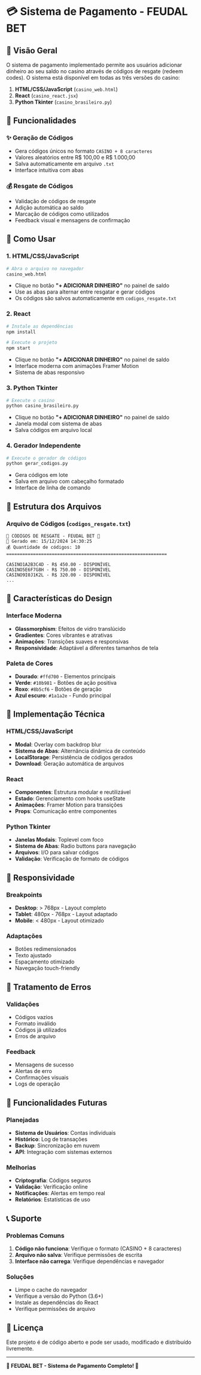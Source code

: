 # 💳 Sistema de Pagamento - FEUDAL BET

## 🎯 Visão Geral

O sistema de pagamento implementado permite aos usuários adicionar dinheiro ao seu saldo no casino através de códigos de resgate (redeem codes). O sistema está disponível em todas as três versões do casino:

1. **HTML/CSS/JavaScript** (`casino_web.html`)
2. **React** (`casino_react.jsx`)
3. **Python Tkinter** (`casino_brasileiro.py`)

## 🔑 Funcionalidades

### ✨ Geração de Códigos
- Gera códigos únicos no formato `CASINO + 8 caracteres`
- Valores aleatórios entre R$ 100,00 e R$ 1.000,00
- Salva automaticamente em arquivo `.txt`
- Interface intuitiva com abas

### 💰 Resgate de Códigos
- Validação de códigos de resgate
- Adição automática ao saldo
- Marcação de códigos como utilizados
- Feedback visual e mensagens de confirmação

## 🚀 Como Usar

### 1. **HTML/CSS/JavaScript**
```bash
# Abra o arquivo no navegador
casino_web.html
```
- Clique no botão **"+ ADICIONAR DINHEIRO"** no painel de saldo
- Use as abas para alternar entre resgatar e gerar códigos
- Os códigos são salvos automaticamente em `codigos_resgate.txt`

### 2. **React**
```bash
# Instale as dependências
npm install

# Execute o projeto
npm start
```
- Clique no botão **"+ ADICIONAR DINHEIRO"** no painel de saldo
- Interface moderna com animações Framer Motion
- Sistema de abas responsivo

### 3. **Python Tkinter**
```bash
# Execute o casino
python casino_brasileiro.py
```
- Clique no botão **"+ ADICIONAR DINHEIRO"** no painel de saldo
- Janela modal com sistema de abas
- Salva códigos em arquivo local

### 4. **Gerador Independente**
```bash
# Execute o gerador de códigos
python gerar_codigos.py
```
- Gera códigos em lote
- Salva em arquivo com cabeçalho formatado
- Interface de linha de comando

## 📁 Estrutura dos Arquivos

### Arquivo de Códigos (`codigos_resgate.txt`)
```
🎰 CÓDIGOS DE RESGATE - FEUDAL BET 🎰
📅 Gerado em: 15/12/2024 14:30:25
💰 Quantidade de códigos: 10
============================================================

CASINO1A2B3C4D - R$ 450.00 - DISPONÍVEL
CASINO5E6F7G8H - R$ 750.00 - DISPONÍVEL
CASINO9I0J1K2L - R$ 320.00 - DISPONÍVEL
...
```

## 🎨 Características do Design

### Interface Moderna
- **Glassmorphism**: Efeitos de vidro translúcido
- **Gradientes**: Cores vibrantes e atrativas
- **Animações**: Transições suaves e responsivas
- **Responsividade**: Adaptável a diferentes tamanhos de tela

### Paleta de Cores
- **Dourado**: `#ffd700` - Elementos principais
- **Verde**: `#10b981` - Botões de ação positiva
- **Roxo**: `#8b5cf6` - Botões de geração
- **Azul escuro**: `#1a1a2e` - Fundo principal

## 🔧 Implementação Técnica

### HTML/CSS/JavaScript
- **Modal**: Overlay com backdrop blur
- **Sistema de Abas**: Alternância dinâmica de conteúdo
- **LocalStorage**: Persistência de códigos gerados
- **Download**: Geração automática de arquivos

### React
- **Componentes**: Estrutura modular e reutilizável
- **Estado**: Gerenciamento com hooks useState
- **Animações**: Framer Motion para transições
- **Props**: Comunicação entre componentes

### Python Tkinter
- **Janelas Modais**: Toplevel com foco
- **Sistema de Abas**: Radio buttons para navegação
- **Arquivos**: I/O para salvar códigos
- **Validação**: Verificação de formato de códigos

## 📱 Responsividade

### Breakpoints
- **Desktop**: > 768px - Layout completo
- **Tablet**: 480px - 768px - Layout adaptado
- **Mobile**: < 480px - Layout otimizado

### Adaptações
- Botões redimensionados
- Texto ajustado
- Espaçamento otimizado
- Navegação touch-friendly

## 🚨 Tratamento de Erros

### Validações
- Códigos vazios
- Formato inválido
- Códigos já utilizados
- Erros de arquivo

### Feedback
- Mensagens de sucesso
- Alertas de erro
- Confirmações visuais
- Logs de operação

## 🔮 Funcionalidades Futuras

### Planejadas
- **Sistema de Usuários**: Contas individuais
- **Histórico**: Log de transações
- **Backup**: Sincronização em nuvem
- **API**: Integração com sistemas externos

### Melhorias
- **Criptografia**: Códigos seguros
- **Validação**: Verificação online
- **Notificações**: Alertas em tempo real
- **Relatórios**: Estatísticas de uso

## 📞 Suporte

### Problemas Comuns
1. **Código não funciona**: Verifique o formato (CASINO + 8 caracteres)
2. **Arquivo não salva**: Verifique permissões de escrita
3. **Interface não carrega**: Verifique dependências e navegador

### Soluções
- Limpe o cache do navegador
- Verifique a versão do Python (3.6+)
- Instale as dependências do React
- Verifique permissões de arquivo

## 📄 Licença

Este projeto é de código aberto e pode ser usado, modificado e distribuído livremente.

---

**🎰 FEUDAL BET - Sistema de Pagamento Completo! 🎰**


